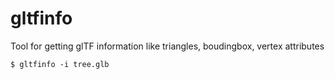 # gltfinfo

Tool for getting glTF information like triangles, boudingbox, vertex attributes

```
$ gltfinfo -i tree.glb
```